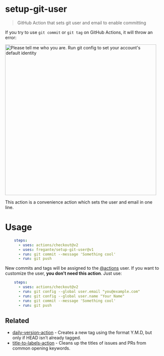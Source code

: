 # setup-git-user

> GitHub Action that sets git user and email to enable committing

If you try to use `git commit` or `git tag` on GitHub Actions, it will throw an error:

<img src="https://user-images.githubusercontent.com/1402241/96522622-59905880-1239-11eb-9993-07b64bebb282.png" alt="Please tell me who you are. Run git config to set your account's default identity" width="489">

This action is a convenience action which sets the user and email in one line.

# Usage

```yaml
    steps:
      - uses: actions/checkout@v2
      - uses: fregante/setup-git-user@v1
      - run: git commit --message 'Something cool'
      - run: git push
```

New commits and tags will be assigned to the [@actions](https://github.com/actions) user. If you want to customize the user, **you don't need this action**. Just use:

```yaml
    steps:
      - uses: actions/checkout@v2
      - run: git config --global user.email "you@example.com"
      - run: git config --global user.name "Your Name"
      - run: git commit --message 'Something cool'
      - run: git push
```

## Related

- [daily-version-action](https://github.com/fregante/daily-version-action) - Creates a new tag using the format Y.M.D, but only if HEAD isn’t already tagged.
- [title-to-labels-action](https://github.com/fregante/title-to-labels-action) - Cleans up the titles of issues and PRs from common opening keywords.
